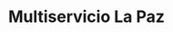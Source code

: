 ---
title: "Multiservicio La Paz"
url: /zacatecoluca/multiservicio-la-paz/
shop: reparación de automóviles
---